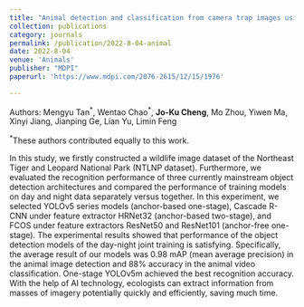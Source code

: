 ```yaml
---
title: "Animal detection and classification from camera trap images using different mainstream object detection architectures"
collection: publications
category: journals
permalink: /publication/2022-8-04-animal
date: 2022-8-04
venue: 'Animals'
publisher: "MDPI"
paperurl: 'https://www.mdpi.com/2076-2615/12/15/1976'

---
```

Authors: Mengyu Tan<sup>\*</sup>, Wentao Chao<sup>\*</sup>, **Jo-Ku Cheng**, Mo Zhou, Yiwen Ma, Xinyi Jiang, Jianping Ge, Lian Yu, Limin Feng

<sup>\*</sup>These authors contributed equally to this work.

In this study, we firstly constructed a wildlife image dataset of the Northeast Tiger and Leopard National Park (NTLNP dataset). Furthermore, we evaluated the recognition performance of three currently mainstream object detection architectures and compared the performance of training models on day and night data separately versus together. In this experiment, we selected YOLOv5 series models (anchor-based one-stage), Cascade R-CNN under feature extractor HRNet32 (anchor-based two-stage), and FCOS under feature extractors ResNet50 and ResNet101 (anchor-free one-stage). The experimental results showed that performance of the object detection models of the day-night joint training is satisfying. Specifically, the average result of our models was 0.98 mAP (mean average precision) in the animal image detection and 88% accuracy in the animal video classification. One-stage YOLOv5m achieved the best recognition accuracy. With the help of AI technology, ecologists can extract information from masses of imagery potentially quickly and efficiently, saving much time.